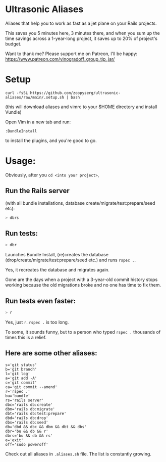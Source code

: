 # Ultrasonic Aliases
Aliases that help you to work as fast as a jet plane on your Rails projects.

This saves you 5 minutes here, 3 minutes there, and when you sum up the time savings across a 1-year-long project, it saves up to 20% of project's budget.

Want to thank me?
Please support me on Patreon, I'll be happy: https://www.patreon.com/vinogradoff_group_tip_jar/

# Setup
````
curl -fsSL https://github.com/zoopyserg/ultrasonic-aliases/raw/main/.setup.sh | bash
````
(this will download aliases and vimrc to your $HOME directory and install Vundle)

Open Vim in a new tab and run:
````
:BundleInstall
````
to install the plugins, and you're good to go.

# Usage:
Obviously, after you `cd <into your project>`,

## Run the Rails server
(with all bundle installations, database create/migrate/test:prepare/seed etc):
````bash
> dbrs
````

## Run tests:
````bash
> dbr
````
Launches Bundle Install, (re)creates the database (drop/create/migrate/test:prepare/seed etc.) and runs `rspec .`.

Yes, it recreates the database and migrates again.

Gone are the days when a project with a 3-year-old commit history stops working because the old migrations broke and no one has time to fix them.

## Run tests even faster:
````bash
> r
````
Yes, just `r`. `rspec .` is too long.

To some, it sounds funny, but to a person who typed `rspec .` thousands of times this is a relief.

## Here are some other aliases:
````
s='git status'
b='git branch'
l='git log'
a='git add -A'
c='git commit'
ca='git commit --amend'
r='rspec .'
bu='bundle'
rs='rails server'
dbc='rails db:create'
dbm='rails db:migrate'
dbt='rails db:test:prepare'
dbd='rails db:drop'
dbs='rails db:seed'
db='dbd && dbc && dbm && dbt && dbs'
dbr='bu && db && r'
dbrs='bu && db && rs'
e='exit'
off='sudo poweroff'
````

Check out all aliases in `.aliases.sh` file.
The list is constantly growing.

